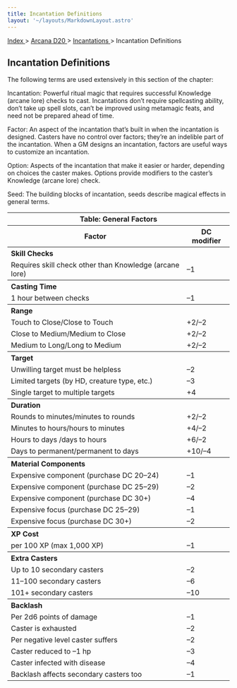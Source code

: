 ```yaml
---
title: Incantation Definitions
layout: '~/layouts/MarkdownLayout.astro'
---
```


[ Index ](/) > [ Arcana D20 ](/arcana.d20.srd) > [ Incantations ](/arcana.d20.srd/incantations) > Incantation Definitions

##  Incantation Definitions

The following terms are used extensively in this section of the chapter:

Incantation: Powerful ritual magic that requires successful Knowledge (arcane
lore) checks to cast. Incantations don’t require spellcasting ability, don’t
take up spell slots, can’t be improved using metamagic feats, and need not be
prepared ahead of time.

Factor: An aspect of the incantation that’s built in when the incantation is
designed. Casters have no control over factors; they’re an indelible part of
the incantation. When a GM designs an incantation, factors are useful ways to
customize an incantation.

Option: Aspects of the incantation that make it easier or harder, depending on
choices the caster makes. Options provide modifiers to the caster’s Knowledge
(arcane lore) check.

Seed: The building blocks of incantation, seeds describe magical effects in
general terms.


<table> <tr> <th colspan="2"> Table: General Factors </th> </tr> <tr> <th> Factor </th> <th> DC modifier </th> </tr> <tr> <th colspan="2" style="text-align: left"> Skill Checks </th> </tr> <tr> <td> Requires skill check other than Knowledge (arcane lore) </td> <td> –1 </td> </tr> <tr> <th colspan="2" style="text-align: left"> Casting Time </th> </tr> <tr> <td> 1 hour between checks </td> <td> –1 </td> </tr> <tr> <th colspan="2" style="text-align: left"> Range </th> </tr> <tr> <td> Touch to Close/Close to Touch </td> <td> +2/–2 </td> </tr> <tr class="shaded"> <td> Close to Medium/Medium to Close </td> <td> +2/–2 </td> </tr> <tr> <td> Medium to Long/Long to Medium </td> <td> +2/–2 </td> </tr> <tr> <th colspan="2" style="text-align: left"> Target </th> </tr> <tr> <td> Unwilling target must be helpless </td> <td> –2 </td> </tr> <tr class="shaded"> <td> Limited targets (by HD, creature type, etc.) </td> <td> –3 </td> </tr> <tr> <td> Single target to multiple targets </td> <td> +4 </td> </tr> <tr> <th colspan="2" style="text-align: left"> Duration </th> </tr> <tr> <td> Rounds to minutes/minutes to rounds </td> <td> +2/–2 </td> </tr> <tr class="shaded"> <td> Minutes to hours/hours to minutes </td> <td> +4/–2 </td> </tr> <tr> <td> Hours to days /days to hours </td> <td> +6/–2 </td> </tr> <tr class="shaded"> <td> Days to permanent/permanent to days </td> <td> +10/–4 </td> </tr> <tr> <th colspan="2" style="text-align: left"> Material Components </th> </tr> <tr> <td> Expensive component (purchase DC 20–24) </td> <td> –1 </td> </tr> <tr class="shaded"> <td> Expensive component (purchase DC 25–29) </td> <td> –2 </td> </tr> <tr> <td> Expensive component (purchase DC 30+) </td> <td> –4 </td> </tr> <tr class="shaded"> <td> Expensive focus (purchase DC 25–29) </td> <td> –1 </td> </tr> <tr> <td> Expensive focus (purchase DC 30+) </td> <td> –2 </td> </tr> <tr> <th colspan="2" style="text-align: left"> XP Cost </th> </tr> <tr> <td> per 100 XP (max 1,000 XP) </td> <td> –1 </td> </tr> <tr> <th colspan="2" style="text-align: left"> Extra Casters </th> </tr> <tr> <td> Up to 10 secondary casters </td> <td> –2 </td> </tr> <tr class="shaded"> <td> 11–100 secondary casters </td> <td> –6 </td> </tr> <tr> <td> 101+ secondary casters </td> <td> –10 </td> </tr> <tr> <th colspan="2" style="text-align: left"> Backlash </th> </tr> <tr> <td> Per 2d6 points of damage </td> <td> –1 </td> </tr> <tr class="shaded"> <td> Caster is exhausted </td> <td> –2 </td> </tr> <tr> <td> Per negative level caster suffers </td> <td> –2 </td> </tr> <tr class="shaded"> <td> Caster reduced to –1 hp </td> <td> –3 </td> </tr> <tr> <td> Caster infected with disease </td> <td> –4 </td> </tr> <tr class="shaded"> <td> Backlash affects secondary casters too </td> <td> –1 </td> </tr> </table>


